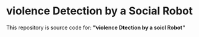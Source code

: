 # violence Detection by a Social Robot


This repository is source code for:
**"violence Dtection by a soicl Robot"**
